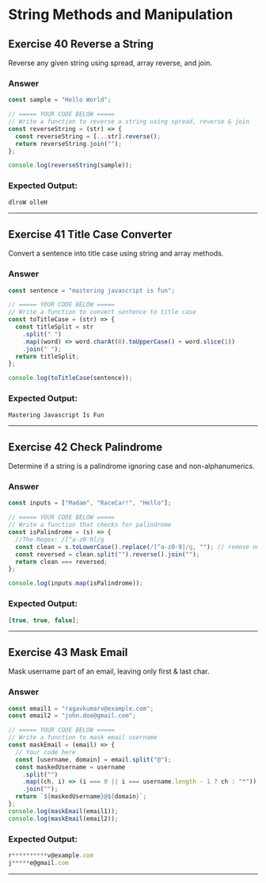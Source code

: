 # String Methods and Manipulation

## Exercise 40 Reverse a String

Reverse any given string using spread, array reverse, and join.

### Answer

```js
const sample = "Hello World";

// ===== YOUR CODE BELOW =====
// Write a function to reverse a string using spread, reverse & join
const reverseString = (str) => {
  const reverseString = [...str].reverse();
  return reverseString.join("");
};

console.log(reverseString(sample));
```

### Expected Output:

```js
dlroW olleH
```

---

## Exercise 41 Title Case Converter

Convert a sentence into title case using string and array methods.

### Answer

```js
const sentence = "mastering javascript is fun";

// ===== YOUR CODE BELOW =====
// Write a function to convert sentence to title case
const toTitleCase = (str) => {
  const titleSplit = str
    .split(" ")
    .map((word) => word.charAt(0).toUpperCase() + word.slice(1))
    .join(" ");
  return titleSplit;
};

console.log(toTitleCase(sentence));
```

### Expected Output:

```js
Mastering Javascript Is Fun
```

---

## Exercise 42 Check Palindrome

Determine if a string is a palindrome ignoring case and non-alphanumerics.

### Answer

```js
const inputs = ["Madam", "RaceCar!", "Hello"];

// ===== YOUR CODE BELOW =====
// Write a function that checks for palindrome
const isPalindrome = (s) => {
  //The Regex: /[^a-z0-9]/g
  const clean = s.toLowerCase().replace(/[^a-z0-9]/g, ""); // remove non-alphanumeric
  const reversed = clean.split("").reverse().join("");
  return clean === reversed;
};

console.log(inputs.map(isPalindrome));
```

### Expected Output:

```js
[true, true, false];
```

---

## Exercise 43 Mask Email

Mask username part of an email, leaving only first & last char.

### Answer

```js
const email1 = "ragavkumarv@example.com";
const email2 = "john.doe@gmail.com";

// ===== YOUR CODE BELOW =====
// Write a function to mask email username
const maskEmail = (email) => {
  // Your code here
  const [username, domain] = email.split("@");
  const maskedUsername = username
    .split("")
    .map((ch, i) => (i === 0 || i === username.length - 1 ? ch : "*"))
    .join("");
  return `${maskedUsername}@${domain}`;
};
console.log(maskEmail(email1));
console.log(maskEmail(email2));
```

### Expected Output:

```js
r**********v@example.com
j*****e@gmail.com
```

---
